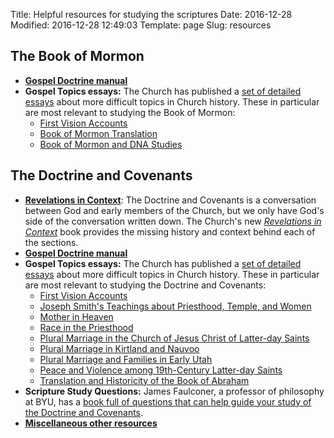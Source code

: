 Title: Helpful resources for studying the scriptures
Date: 2016-12-28
Modified: 2016-12-28 12:49:03
Template: page
Slug: resources

## The Book of Mormon

- **[Gospel Doctrine manual](https://www.lds.org/manual/book-of-mormon-gospel-doctrine-teachers-manual)**
- **Gospel Topics essays:** The Church has published a [set of detailed essays](https://www.lds.org/topics) about more difficult topics in Church history. These in particular are most relevant to studying the Book of Mormon:
    - [First Vision Accounts](https://www.lds.org/topics/first-vision-accounts)
    - [Book of Mormon Translation](https://www.lds.org/topics/book-of-mormon-translation)
    - [Book of Mormon and DNA Studies](https://www.lds.org/topics/book-of-mormon-and-dna-studies)


## The Doctrine and Covenants

- **[Revelations in Context](https://history.lds.org/article/revelations-in-context-index)**: The Doctrine and Covenants is a conversation between God and early members of the Church, but we only have God's side of the conversation written down. The Church's new *[Revelations in Context](https://history.lds.org/article/revelations-in-context-index)* book provides the missing history and context behind each of the sections.
- **[Gospel Doctrine manual](https://www.lds.org/manual/doctrine-and-covenants-and-church-history-gospel-doctrine)**
- **Gospel Topics essays:** The Church has published a [set of detailed essays](https://www.lds.org/topics) about more difficult topics in Church history. These in particular are most relevant to studying the Doctrine and Covenants:
    - [First Vision Accounts](https://www.lds.org/topics/first-vision-accounts)
    - [Joseph Smith's Teachings about Priesthood, Temple, and Women](https://www.lds.org/topics/joseph-smiths-teachings-about-priesthood-temple-and-women)
    - [Mother in Heaven](https://www.lds.org/topics/mother-in-heaven)
    - [Race in the Priesthood](https://www.lds.org/topics/race-and-the-priesthood)
    - [Plural Marriage in the Church of Jesus Christ of Latter-day Saints](https://www.lds.org/topics/plural-marriage-in-the-church-of-jesus-christ-of-latter-day-saints)
    - [Plural Marriage in Kirtland and Nauvoo](https://www.lds.org/topics/plural-marriage-in-kirtland-and-nauvoo)
    - [Plural Marriage and Families in Early Utah](https://www.lds.org/topics/plural-marriage-and-families-in-early-utah)
    - [Peace and Violence among 19th-Century Latter-day Saints](https://www.lds.org/topics/peace-and-violence-among-19th-century-latter-day-saints)
    - [Translation and Historicity of the Book of Abraham](https://www.lds.org/topics/translation-and-historicity-of-the-book-of-abraham)
- **Scripture Study Questions:** James Faulconer, a professor of philosophy at BYU, has a [book full of questions that can help guide your study of the Doctrine and Covenants](http://www.saltpress.org/Faulconer%20D&C%20Made%20Harder.pdf).
- **[Miscellaneous other resources](https://bycommonconsent.com/2016/11/28/tools-for-teachers-2017-doctrine-and-covenants-and-church-history/)**

